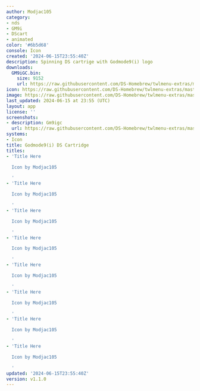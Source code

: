 ```yaml
---
author: Modjac105
category:
- nds
- GM9i
- DScart
- animated
color: '#6b5d68'
console: Icon
created: '2024-06-15T23:55:40Z'
description: Spinning DS cartrige with Godmode9(i) logo
downloads:
  GM9iGC.bin:
    size: 9152
    url: https://raw.githubusercontent.com/DS-Homebrew/twlmenu-extras/master/_nds/TWiLightMenu/icons/GM9iGC.bin
icon: https://raw.githubusercontent.com/DS-Homebrew/twlmenu-extras/master/_nds/TWiLightMenu/icons/gif/GM9iGC.gif
image: https://raw.githubusercontent.com/DS-Homebrew/twlmenu-extras/master/_nds/TWiLightMenu/icons/gif/GM9iGC.gif
last_updated: 2024-06-15 at 23:55 (UTC)
layout: app
license: ''
screenshots:
- description: Gm9igc
  url: https://raw.githubusercontent.com/DS-Homebrew/twlmenu-extras/master/_nds/TWiLightMenu/icons/gif/GM9iGC.gif
systems:
- Icon
title: Godmode9(i) DS Cartridge
titles:
- 'Title Here

  Icon by Modjac105

  '
- 'Title Here

  Icon by Modjac105

  '
- 'Title Here

  Icon by Modjac105

  '
- 'Title Here

  Icon by Modjac105

  '
- 'Title Here

  Icon by Modjac105

  '
- 'Title Here

  Icon by Modjac105

  '
- 'Title Here

  Icon by Modjac105

  '
- 'Title Here

  Icon by Modjac105

  '
updated: '2024-06-15T23:55:40Z'
version: v1.1.0
---
```

